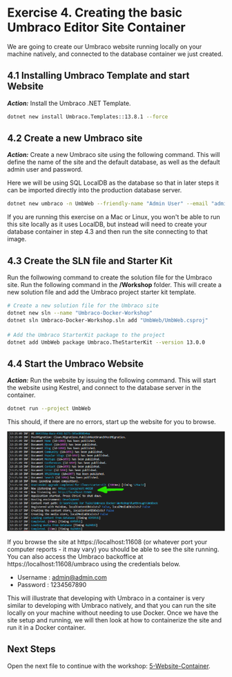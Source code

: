 # Exercise 4. Creating the basic Umbraco Editor Site Container

We are going to create our Umbraco website running locally on your machine natively, and connected to the database container we just created.

## 4.1 Installing Umbraco Template and start Website

***Action:*** Install the Umbraco .NET Template.

```bash
dotnet new install Umbraco.Templates::13.8.1 --force
```

## 4.2 Create a new Umbraco site

***Action:*** Create a new Umbraco site using the following command. This will define the name of the site and the default database, as well as the default admin user and password. 

Here we will be using SQL LocalDB as the database so that in later steps it can be imported directly into the production database server. 

```bash
dotnet new umbraco -n UmbWeb --friendly-name "Admin User" --email "admin@admin.com" --password "1234567890" --connection-string "Server=localhost;Database=UmbracoDb;User Id=sa;Password=SQL_PassW0rd!!;TrustServerCertificate=true"
```

If you are running this exercise on a Mac or Linux, you won't be able to run this site locally as it uses LocalDB, but instead will need to create your database container in step 4.3 and then run the site connecting to that image.

## 4.3 Create the SLN file and Starter Kit

Run the follwowing command to create the solution file for the Umbraco site. Run the following command in the **/Workshop** folder. This will create a new solution file and add the Umbraco project starter kit template.

```bash
# Create a new solution file for the Umbraco site
dotnet new sln --name "Umbraco-Docker-Workshop"
dotnet sln Umbraco-Docker-Workshop.sln add "UmbWeb/UmbWeb.csproj"

# Add the Umbraco StarterKit package to the project
dotnet add UmbWeb package Umbraco.TheStarterKit --version 13.0.0
```

## 4.4 Start the Umbraco Website

***Action:*** Run the website by issuing the following command. This will start the website using Kestrel, and connect to the database server in the container.

```bash
dotnet run --project UmbWeb
```

This should, if there are no errors, start up the website for you to browse.

![2_run_site](media/2_run_site.png)

If you browse the site at https://localhost:11608 (or whatever port your computer reports - it may vary) you should be able to see the site running. You can also access the Umbraco backoffice at https://localhost:11608/umbraco using the credentials below.

- Username : admin@admin.com
- Password : 1234567890

This will illustrate that developing with Umbraco in a container is very similar to developing with Umbraco natively, and that you can run the site locally on your machine without needing to use Docker. Once we have the site setup and running, we will then look at how to containerize the site and run it in a Docker container.

## Next Steps

Open the next file to continue with the workshop: [5-Website-Container](5-Website-Container.md).


